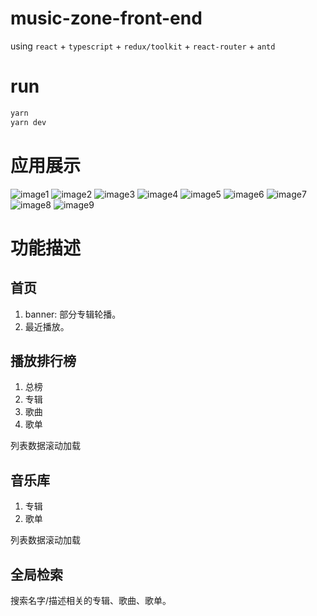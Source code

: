 # music-zone-front-end

using `react` + `typescript` + `redux/toolkit` + `react-router` + `antd`

# run

```bash
yarn
yarn dev
```

# 应用展示

![image1](./mdimages/front1.png)
![image2](./mdimages/front2.png)
![image3](./mdimages/front3.png)
![image4](./mdimages/front4.png)
![image5](./mdimages/front5.png)
![image6](./mdimages/front6.png)
![image7](./mdimages/front7.png)
![image8](./mdimages/front8.png)
![image9](./mdimages/front9.png)

# 功能描述

## 首页

1. banner: 部分专辑轮播。
2. 最近播放。

## 播放排行榜

1. 总榜
2. 专辑
3. 歌曲
4. 歌单

列表数据滚动加载

## 音乐库

1. 专辑
2. 歌单

列表数据滚动加载

## 全局检索

搜索名字/描述相关的专辑、歌曲、歌单。
